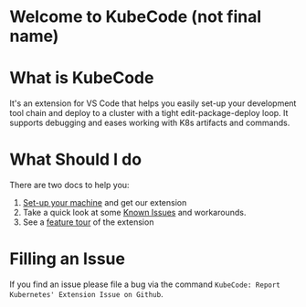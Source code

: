 # Welcome to KubeCode (not final name)

# What is KubeCode

It's an extension for VS Code that helps you easily set-up your development tool chain and deploy to a cluster with a tight edit-package-deploy loop.  It supports debugging and eases working with K8s artifacts and commands.

# What Should I do

There are two docs to help you:
1. [Set-up your machine](1_startHere.md) and get our extension
1. Take a quick look at some [Known Issues](knownIssues.md) and workarounds.
1. See a [feature tour](2_featureTour.md) of the extension

# Filling an Issue

If you find an issue please file a bug via the command `KubeCode: Report Kubernetes' Extension Issue on Github`.


